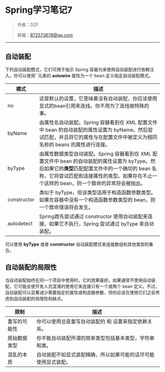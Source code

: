# Spring学习笔记7

> 作者：DZF  
>
> 邮箱：872573678@qq.com

---

## 自动装配

下列自动装配模式，它们可用于指示 Spring 容器为来使用自动装配进行依赖注入。你可以使用``元素的 **autowire** 属性为一个 bean 定义指定自动装配模式。

| 模式        | 描述                                                         |
| ----------- | ------------------------------------------------------------ |
| no          | 这是默认的设置，它意味着没有自动装配，你应该使用显式的bean引用来连线。你不用为了连线做特殊的事。 |
| byName      | 由属性名自动装配。Spring 容器看到在 XML 配置文件中 bean 的自动装配的属性设置为 byName。然后尝试匹配，并且将它的属性与在配置文件中被定义为相同名称的 beans 的属性进行连接。 |
| byType      | 由属性数据类型自动装配。Spring 容器看到在 XML 配置文件中 bean 的自动装配的属性设置为 byType。然后如果它的**类型**匹配配置文件中的一个确切的 bean 名称，它将尝试匹配和连接属性的类型。如果存在不止一个这样的 bean，则一个致命的异常将会被抛出。 |
| constructor | 类似于 byType，但该类型适用于构造函数参数类型。如果在容器中没有一个构造函数参数类型的 bean，则一个致命错误将会发生。 |
| autodetect  | Spring首先尝试通过 constructor 使用自动装配来连接，如果它不执行，Spring 尝试通过 byType 来自动装配。 |

可以使用 **byType** 或者 **constructor** 自动装配模式来连接数组和其他类型的集合。

## 自动装配的局限性

当自动装配始终在同一个项目中使用时，它的效果最好。如果通常不使用自动装配，它可能会使开发人员混淆的使用它来连接只有一个或两个 bean 定义。不过，自动装配可以显著减少需要指定的属性或构造器参数，但你应该在使用它们之前考虑到自动装配的局限性和缺点。

| 限制         | 描述                                                         |
| ------------ | ------------------------------------------------------------ |
| 重写的可能性 | 你可以使用总是重写自动装配的 <constructor-arg>和 <property> 设置来指定依赖关系。 |
| 原始数据类型 | 你不能自动装配所谓的简单类型包括基本类型，字符串和类。       |
| 混乱的本质   | 自动装配不如显式装配精确，所以如果可能的话尽可能使用显式装配。 |